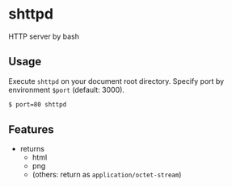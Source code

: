 # shttpd
HTTP server by bash

## Usage
Execute `shttpd` on your document root directory.
Specify port by environment `$port` (default: 3000).
```sh
$ port=80 shttpd
```

## Features
- returns
  - html
  - png
  - (others: return as `application/octet-stream`)
